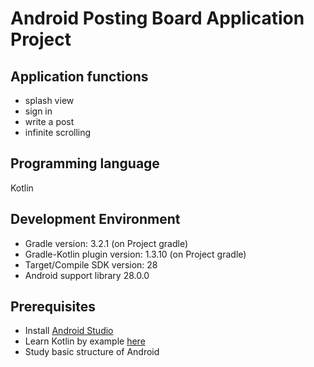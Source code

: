 # Android Posting Board Application Project
## Application functions
 - splash view
 - sign in
 - write a post
 - infinite scrolling 
## Programming language
Kotlin
## Development Environment
 - Gradle version: 3.2.1 (on Project gradle)
 - Gradle-Kotlin plugin version: 1.3.10 (on Project gradle)
 - Target/Compile SDK version: 28
 - Android support library 28.0.0
## Prerequisites
 - Install [Android Studio](https://developer.android.com/studio)
 - Learn Kotlin by example [here](https://play.kotlinlang.org/byExample/01_introduction/01_Hello%20world)
 - Study basic structure of Android
